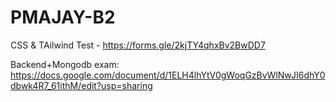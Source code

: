 # PMAJAY-B2

CSS & TAilwind Test - https://forms.gle/2kjTY4qhxBv2BwDD7

Backend+Mongodb exam: 
https://docs.google.com/document/d/1ELH4lhYtV0gWoqGzBvWlNwJI6dhY0dbwk4R7_61ithM/edit?usp=sharing
